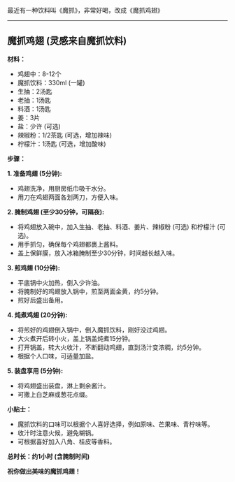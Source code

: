 最近有一种饮料叫《魔抓》，非常好喝，改成《魔抓鸡翅》

---

## 魔抓鸡翅 (灵感来自魔抓饮料)

**材料：**

* 鸡翅中：8-12个
* 魔抓饮料：330ml (一罐)
* 生抽：2汤匙
* 老抽：1汤匙
* 料酒：1汤匙
* 姜：3片
* 盐：少许 (可选)
* 辣椒粉：1/2茶匙 (可选，增加辣味)
* 柠檬汁：1汤匙 (可选，增加酸味)

**步骤：**

**1. 准备鸡翅 (5分钟):**

* 鸡翅洗净，用厨房纸巾吸干水分。
* 用刀在鸡翅两面各划两刀，方便入味。

**2. 腌制鸡翅 (至少30分钟，可隔夜):**

* 将鸡翅放入碗中，加入生抽、老抽、料酒、姜片、辣椒粉 (可选) 和柠檬汁 (可选)。
* 用手抓匀，确保每个鸡翅都裹上酱料。
* 盖上保鲜膜，放入冰箱腌制至少30分钟，时间越长越入味。

**3. 煎鸡翅 (10分钟):**

* 平底锅中火加热，倒入少许油。
* 将腌制好的鸡翅放入锅中，煎至两面金黄，约5分钟。
* 煎好后盛出备用。

**4. 炖煮鸡翅 (20分钟):**

* 将煎好的鸡翅倒入锅中，倒入魔抓饮料，刚好没过鸡翅。
* 大火煮开后转小火，盖上锅盖炖煮15分钟。
* 打开锅盖，转大火收汁，不断翻动鸡翅，直到汤汁变浓稠，约5分钟。
* 根据个人口味，可适量加盐。

**5. 装盘享用 (5分钟):**

* 将鸡翅盛出装盘，淋上剩余酱汁。
* 可撒上白芝麻或葱花点缀。

**小贴士：**

* 魔抓饮料的口味可以根据个人喜好选择，例如原味、芒果味、青柠味等。
* 收汁时注意火候，避免糊锅。
* 可根据喜好加入八角、桂皮等香料。

**总时长：约1小时 (含腌制时间)**

**祝你做出美味的魔抓鸡翅！**
